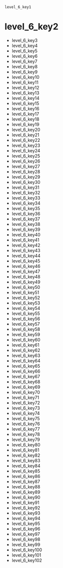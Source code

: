 ```ngMeta
level_6_key1
```
# level_6_key2
- level_6_key3
- level_6_key4
- level_6_key5
- level_6_key6
- level_6_key7
- level_6_key8
- level_6_key9
- level_6_key10
- level_6_key11
- level_6_key12
- level_6_key13
- level_6_key14
- level_6_key15
- level_6_key16
- level_6_key17
- level_6_key18
- level_6_key19
- level_6_key20
- level_6_key21
- level_6_key22
- level_6_key23
- level_6_key24
- level_6_key25
- level_6_key26
- level_6_key27
- level_6_key28
- level_6_key29
- level_6_key30
- level_6_key31
- level_6_key32
- level_6_key33
- level_6_key34
- level_6_key35
- level_6_key36
- level_6_key37
- level_6_key38
- level_6_key39
- level_6_key40
- level_6_key41
- level_6_key42
- level_6_key43
- level_6_key44
- level_6_key45
- level_6_key46
- level_6_key47
- level_6_key48
- level_6_key49
- level_6_key50
- level_6_key51
- level_6_key52
- level_6_key53
- level_6_key54
- level_6_key55
- level_6_key56
- level_6_key57
- level_6_key58
- level_6_key59
- level_6_key60
- level_6_key61
- level_6_key62
- level_6_key63
- level_6_key64
- level_6_key65
- level_6_key66
- level_6_key67
- level_6_key68
- level_6_key69
- level_6_key70
- level_6_key71
- level_6_key72
- level_6_key73
- level_6_key74
- level_6_key75
- level_6_key76
- level_6_key77
- level_6_key78
- level_6_key79
- level_6_key80
- level_6_key81
- level_6_key82
- level_6_key83
- level_6_key84
- level_6_key85
- level_6_key86
- level_6_key87
- level_6_key88
- level_6_key89
- level_6_key90
- level_6_key91
- level_6_key92
- level_6_key93
- level_6_key94
- level_6_key95
- level_6_key96
- level_6_key97
- level_6_key98
- level_6_key99
- level_6_key100
- level_6_key101
- level_6_key102
